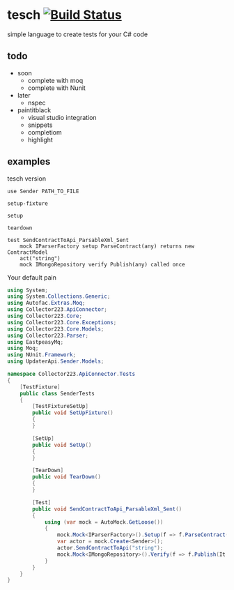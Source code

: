 # tesch [![Build Status](https://travis-ci.org/Vladislao/tesch.svg?branch=master)](https://travis-ci.org/Vladislao/tesch)
simple language to create tests for your C# code

## todo
* soon
  * complete with moq
  * complete with Nunit
* later
  * nspec
* paintitblack
  * visual studio integration
  * snippets
  * completiom
  * highlight
  
## examples
tesch version
```
use Sender PATH_TO_FILE

setup-fixture

setup

teardown

test SendContractToApi_ParsableXml_Sent
	mock IParserFactory setup ParseContract(any) returns new ContractModel
	act("string")
	mock IMongoRepository verify Publish(any) called once
```
Your default pain
```c#
using System;
using System.Collections.Generic;
using Autofac.Extras.Moq;
using Collector223.ApiConnector;
using Collector223.Core;
using Collector223.Core.Exceptions;
using Collector223.Core.Models;
using Collector223.Parser;
using EastpeasyMq;
using Moq;
using NUnit.Framework;
using UpdaterApi.Sender.Models;

namespace Collector223.ApiConnector.Tests
{
	[TestFixture]
	public class SenderTests
	{
		[TestFixtureSetUp]
		public void SetUpFixture()
		{
		}

		[SetUp]
		public void SetUp()
		{
		}

		[TearDown]
		public void TearDown()
		{
		}

		[Test]
		public void SendContractToApi_ParsableXml_Sent()
		{
			using (var mock = AutoMock.GetLoose())
			{
				mock.Mock<IParserFactory>().Setup(f => f.ParseContract(It.IsAny<object>())).Returns(() => new ContractModel());
				var actor = mock.Create<Sender>();
				actor.SendContractToApi("string");
				mock.Mock<IMongoRepository>().Verify(f => f.Publish(It.IsAny<object>()), Times.Once);
			}
		}
	}
}
```
